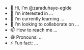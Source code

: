 - 👋 Hi, I’m @zaraduhaye-egide
- 👀 I’m interested in ...
- 🌱 I’m currently learning ...
- 💞️ I’m looking to collaborate on ...
- 📫 How to reach me ...
- 😄 Pronouns: ...
- ⚡ Fun fact: ...

<!---
zaraduhaye-egide/zaraduhaye-egide is a ✨ special ✨ repository because its `README.md` (this file) appears on your GitHub profile.
You can click the Preview link to take a look at your changes.
--->
